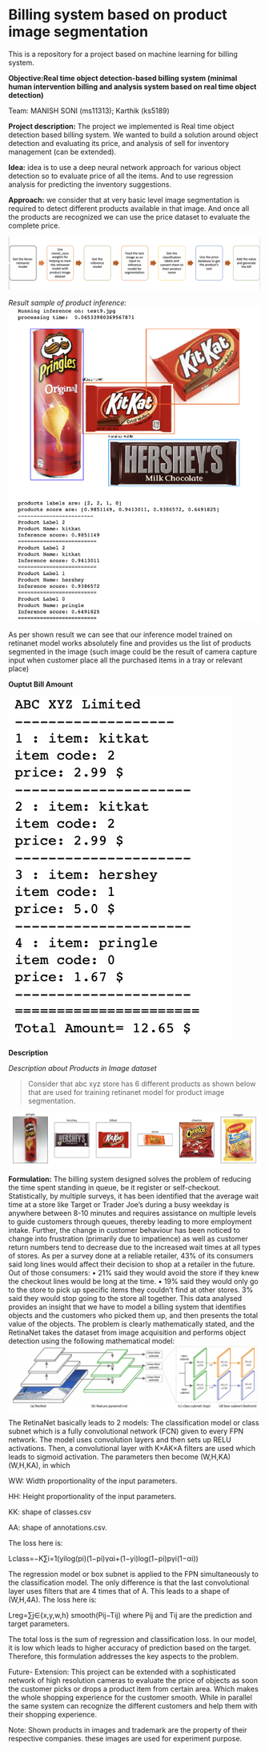 # Billing system based on product image segmentation
This is a repository for a project based on machine learning for billing system.

**Objective:Real time object detection-based billing system (minimal human intervention billing and analysis system based on real time object detection)**

Team: 
MANISH SONI (ms11313); 
Karthik  (ks5189)


**Project description:**
The project we implemented is Real time object detection based billing system. We wanted to build a solution around object detection and evaluating its price, and analysis of sell for inventory management (can be extended).


**Idea:** idea is to use a deep neural network approach for various object detection so to evaluate price of all the items. And to use regression analysis for predicting the inventory suggestions.

**Approach:**
we consider that at very basic level image segmentation is required to detect different products available in that image. And once all the products are recognized we can use the price dataset to evaluate the complete price.

<img src="https://raw.githubusercontent.com/thewitking/billing-system/master/etc/images/approach.png" title="Result sample" alt="sample output">


*Result sample of product inference:*
<img src="https://raw.githubusercontent.com/thewitking/billing-system/master/etc/images/sample_output.png" title="Result sample" alt="sample output">


As per shown result we can see that our inference model trained on retinanet model works absolutely fine and provides us the list of products segmented in the image (such image could be the result of camera capture input when customer place all the purchased items in a tray or relevant place)

**Ouptut Bill Amount**


<img src="https://raw.githubusercontent.com/thewitking/billing-system/master/etc/images/output_total.png" title="Result sample" align="center" alt="sample output">



**Description**

*Description about Products in Image dataset*

>Consider that abc xyz store has 6 different products as shown below that are used for training retinanet model for product image segmentation.

<img src="https://raw.githubusercontent.com/thewitking/billing-system/master/etc/images/product.png" title="Result sample" align="center" alt="products">



**Formulation:**
The billing system designed solves the problem of reducing the time spent standing in queue, be it register or self-checkout. Statistically, by multiple surveys, it has been identified that the average wait time at a store like Target or Trader Joe’s during a busy weekday is anywhere between 8-10 minutes and requires assistance on multiple levels to guide customers through queues, thereby leading to more employment intake. Further, the change in customer behaviour has been noticed to change into frustration (primarily due to impatience) as well as customer return numbers tend to decrease due to the increased wait times at all types of stores. As per a survey done at a reliable retailer, 43% of its consumers said long lines would affect their decision to shop at a retailer in the future. 
Out of those consumers:
•	21% said they would avoid the store if they knew the checkout lines would be long at the time.
•	19% said they would only go to the store to pick up specific items they couldn’t find at other stores.
3% said they would stop going to the store all together. 
This data analysed provides an insight that we have to model a billing system that identifies objects and the customers who picked them up, and then presents the total value of the objects. 
The problem is clearly mathematically stated, and the RetinaNet takes the dataset from image acquisition and performs object detection using the following mathematical model:
<img src="https://raw.githubusercontent.com/thewitking/billing-system/master/etc/images/resnet.png" title="Result sample" align="center" alt="resnet">


The RetinaNet basically leads to 2 models:
The classification model or class subnet which is a fully convolutional network (FCN) given to every FPN network. The model uses convolution layers and then sets up RELU activations. Then, a convolutional layer with K×AK×A filters are used which leads to sigmoid activation. The parameters then become (W,H,KA)(W,H,KA), in which 

WW: Width proportionality of the input parameters.


HH: Height proportionality of the input parameters. 


KK: shape of classes.csv


AA: shape of annotations.csv.

The loss here is:


Lclass=−K∑i=1(yilog(pi)(1−pi)γαi+(1−yi)log(1−pi)pγi(1−αi))

The regression model or box subnet is applied to the FPN simultaneously to the classification model. The only difference is that the last convolutional layer uses filters that are 4 times that of A. This leads to a shape of (W,H,4A).
The loss here is:

Lreg=∑j∈{x,y,w,h} smooth(Pij−Tij)
where Pij and Tij are the prediction and target parameters.

The total loss is the sum of regression and classification loss. In our model, it is low which leads to higher accuracy of prediction based on the target.
Therefore, this formulation addresses the key aspects to the problem.


























Future- Extension: This project can be extended with a sophisticated network of high resolution cameras to evaluate the price of objects as soon the customer picks or drops a product item from certain area. Which makes the whole shopping experience for the customer smooth. While in parallel the same system can recognize the different customers and help them with their shopping experience.


Note: Shown products in images and trademark are the property of their respective companies. these images are used for experiment purpose. 
